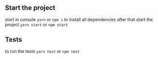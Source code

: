 ## Start the project
start in console ```yarn``` or ```npm i``` to install all dependencies
after that start the project ```yarn start``` or ```npm start```

## Tests
to run the tests ```yarn test``` or ```npm test```
